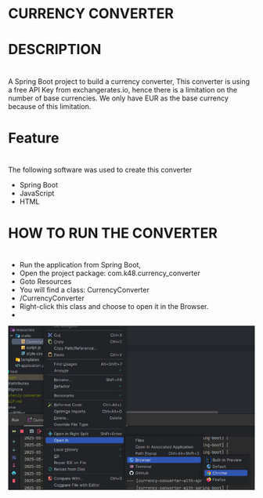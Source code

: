 # CURRENCY CONVERTER
#
# DESCRIPTION
#
A Spring Boot project to build a currency converter, 
This converter is using a free API Key from exchangerates.io, hence there is a 
limitation on the number of  base currencies. We only have EUR as 
the base currency because of this limitation.
#
# Feature
#
The following software was used to create this converter
+ Spring Boot
+ JavaScript
+ HTML
#
# HOW TO RUN THE CONVERTER
#
+ Run the application from Spring Boot,
+ Open the project package: com.k48.currency_converter
+ Goto Resources
+ You will find a class: CurrencyConverter
+ /CurrencyConverter
+ Right-click this class and choose to open it in the Browser.
+ 
<img src = "https://github.com/Fonbod1/currency-converter/blob/master/Run%20Currency%20Converter.png?raw=true" alt = "CurrecyConverter Access Path" width = "900">





